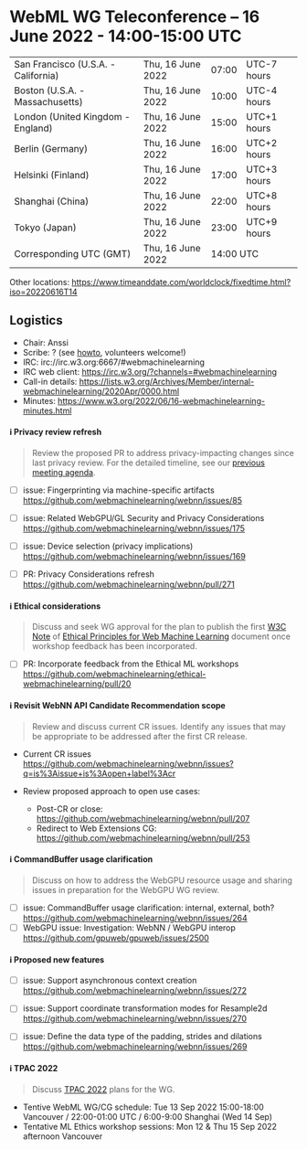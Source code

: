 # WebML WG Teleconference – 16 June 2022 - 14:00-15:00 UTC

<table>
<tr><td> San Francisco (U.S.A. - California) <td> Thu, 16 June 2022 <td> 07:00 <td> UTC-7 hours
<tr><td> Boston (U.S.A. - Massachusetts) <td> Thu, 16 June 2022 <td> 10:00 <td> UTC-4 hours
<tr><td> London (United Kingdom - England) <td> Thu, 16 June 2022 <td> 15:00 <td> UTC+1 hours
<tr><td> Berlin (Germany) <td> Thu, 16 June 2022 <td> 16:00 <td> UTC+2 hours
<tr><td> Helsinki (Finland) <td> Thu, 16 June 2022 <td> 17:00 <td> UTC+3 hours
<tr><td> Shanghai (China) <td> Thu, 16 June 2022 <td> 22:00 <td> UTC+8 hours
<tr><td> Tokyo (Japan) <td> Thu, 16 June 2022 <td> 23:00 <td> UTC+9 hours
<tr><td> Corresponding UTC (GMT) <td> Thu, 16 June 2022 <td colspan=2> 14:00 UTC
</table>

Other locations: https://www.timeanddate.com/worldclock/fixedtime.html?iso=20220616T14

  </details>

## Logistics

* Chair: Anssi
* Scribe: ? (see [howto](https://github.com/webmachinelearning/meetings/blob/main/scribe-howto.md), volunteers welcome!)
* IRC: irc://irc.w3.org:6667/#webmachinelearning
* IRC web client: https://irc.w3.org/?channels=#webmachinelearning
* Call-in details: https://lists.w3.org/Archives/Member/internal-webmachinelearning/2020Apr/0000.html
* Minutes: https://www.w3.org/2022/06/16-webmachinelearning-minutes.html

#### ℹ️ Privacy review refresh

>Review the proposed PR to address privacy-impacting changes since last privacy review. For the detailed timeline, see our [previous meeting agenda](https://github.com/webmachinelearning/meetings/blob/main/telcons/2022-06-02-wg-agenda.md#%E2%84%B9%EF%B8%8F-privacy-review-refresh).

- [ ] issue: Fingerprinting via machine-specific artifacts https://github.com/webmachinelearning/webnn/issues/85
- [ ] issue: Related WebGPU/GL Security and Privacy Considerations https://github.com/webmachinelearning/webnn/issues/175
- [ ] issue: Device selection (privacy implications) https://github.com/webmachinelearning/webnn/issues/169

- [ ] PR: Privacy Considerations refresh https://github.com/webmachinelearning/webnn/pull/271

#### ℹ️ Ethical considerations

>Discuss and seek WG approval for the plan to publish the first [W3C Note](https://www.w3.org/2021/Process-20211102/#WGNote) of [Ethical Principles for Web Machine Learning](https://webmachinelearning.github.io/ethical-webmachinelearning/) document once workshop feedback has been incorporated.

- [ ] PR: Incorporate feedback from the Ethical ML workshops https://github.com/webmachinelearning/ethical-webmachinelearning/pull/20

#### ℹ️ Revisit WebNN API Candidate Recommendation scope

>Review and discuss current CR issues. Identify any issues that may be appropriate to be addressed after the first CR release.

- Current CR issues https://github.com/webmachinelearning/webnn/issues?q=is%3Aissue+is%3Aopen+label%3Acr

- Review proposed approach to open use cases:
  - Post-CR or close: https://github.com/webmachinelearning/webnn/pull/207
  - Redirect to Web Extensions CG: https://github.com/webmachinelearning/webnn/pull/253

#### ℹ️ CommandBuffer usage clarification

>Discuss on how to address the WebGPU resource usage and sharing issues in preparation for the WebGPU WG review.

- [ ] issue: CommandBuffer usage clarification: internal, external, both? https://github.com/webmachinelearning/webnn/issues/264
- [ ] WebGPU issue: Investigation: WebNN / WebGPU interop https://github.com/gpuweb/gpuweb/issues/2500

#### ℹ️ Proposed new features

- [ ] issue: Support asynchronous context creation https://github.com/webmachinelearning/webnn/issues/272

- [ ] issue: Support coordinate transformation modes for Resample2d https://github.com/webmachinelearning/webnn/issues/270

- [ ] issue: Define the data type of the padding, strides and dilations https://github.com/webmachinelearning/webnn/issues/269

#### ℹ️ TPAC 2022

>Discuss [TPAC 2022](https://www.w3.org/2022/09/TPAC/Overview.html) plans for the WG.
  
- Tentive WebML WG/CG schedule: Tue 13 Sep 2022 15:00-18:00 Vancouver / 22:00-01:00 UTC / 6:00-9:00 Shanghai (Wed 14 Sep)
- Tentative ML Ethics workshop sessions: Mon 12 & Thu 15 Sep 2022 afternoon Vancouver
